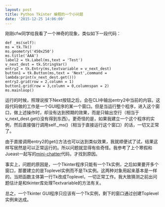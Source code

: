 ```yaml
---
layout: post
title: Python Tkinter 编程的一个小问题
date: '2015-12-25 14:06:00'
---
```


刚刚cfw同学给我看了一个神奇的现象，类似如下一段代码：

```
def _ms(self):
ms = tk.Tk()
ms.geometry('450x250')
ms.title('AAA')
label2 = tk.Label(ms,text = 'Test')
v_next_dest = tk.StringVar()
entry2 = tk.Entry(ms,textvariable = v_next_dest)
button1 = tk.Button(ms,text = 'Next',command = lambda:print(v_next_dest.get()))
entry2.grid(row = 2,column = 1)
button1.grid(row = 3,column = 0,columnspan = 2)
ms.mainloop()
```

运行的时候，照理说按下Next按钮之后，会在CLI中输出entry2中当前的内容。这段代码做的工作是一个GUI程序的某一个窗口。但是当运行整个程序，进入这个窗口，做上述操作时，却没有达到预期的效果，而是只输出空行（相当于v_next_dest.get()没有得到东西）。更奇怪的是，如果我建立一个这个程序的实例，然后直接强行调用self._ms()（相当于直接运行这个窗口）的话，一切又正常了。

由于直接调用entry2的get()方法也可以达到类似效果，我就顺便试了试，结果这样写居然是可以正常运行的。所以问题就显得有些奇怪。我参考了上个寒假和Jueast一起写的<a href="https://github.com/B-O-P/mini-chatter" target="_blank">mini-chatter</a>代码，才找到原因。

事实上，问题的原因是，一个Tkinter程序只能有一个Tk实例，之后如果要开多个窗口，那要建立的是Toplevel实例而不是Tk实例。这两种对象用起来基本是一样的。当把函数主体第一行Tk改成Toplevel，一切正常工作。我大致猜测之前出问题估计是和tkinter库处理Textvariable的方法有关。

总之，一个Tkinter GUI程序只应该有一个Tk实例，剩下的窗口通过创建Toplevel实例来达成。